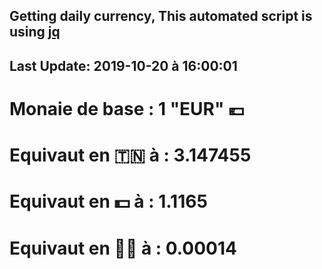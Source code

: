 ## Getting daily currency, This automated script is using [jq](https://stedolan.github.io/jq/)
## Last Update:  2019-10-20 à 16:00:01
 # Monaie de base : 1 "EUR" 💶 
 # Equivaut en 🇹🇳 à :  3.147455 
 # Equivaut en 💵 à : 1.1165
 # Equivaut en 🐱‍💻 à :  0.00014

